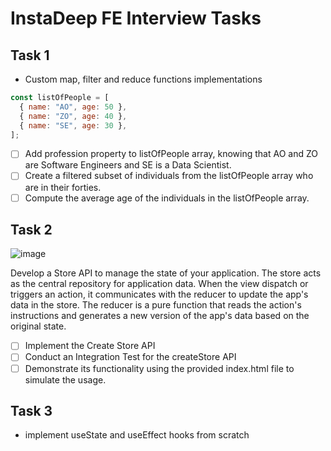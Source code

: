 # InstaDeep FE Interview Tasks

## Task 1

- Custom map, filter and reduce functions implementations

```js
const listOfPeople = [
  { name: "AO", age: 50 },
  { name: "ZO", age: 40 },
  { name: "SE", age: 30 },
];
```

- [ ] Add profession property to listOfPeople array, knowing that AO and ZO are Software Engineers and SE is a Data Scientist.
- [ ] Create a filtered subset of individuals from the listOfPeople array who are in their forties.
- [ ] Compute the average age of the individuals in the listOfPeople array.

## Task 2

![image](https://github.com/chemsseddine/instadeep-interview-tasks/assets/6200384/c4b70ad5-9ede-454b-a559-fc5bfa9a0ff2)

Develop a Store API to manage the state of your application. The store acts as the central repository for application data. When the view dispatch or triggers an action, it communicates with the reducer to update the app's data in the store. The reducer is a pure function that reads the action's instructions and generates a new version of the app's data based on the original state.

- [ ] Implement the Create Store API
- [ ] Conduct an Integration Test for the createStore API
- [ ] Demonstrate its functionality using the provided index.html file to simulate the usage.

## Task 3

- implement useState and useEffect hooks from scratch
